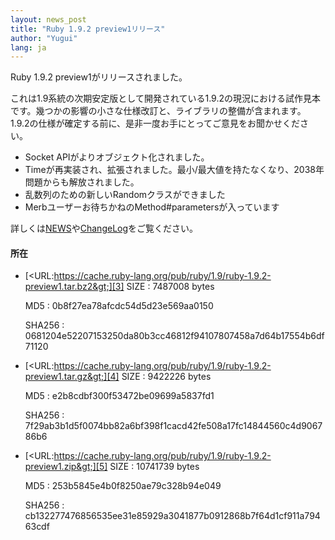 ```yaml
---
layout: news_post
title: "Ruby 1.9.2 preview1リリース"
author: "Yugui"
lang: ja
---
```


Ruby 1.9.2 preview1がリリースされました。

これは1.9系統の次期安定版として開発されている1.9.2の現況における試作見本です。幾つかの影響の小さな仕様改訂と、ライブラリの整備が含まれます。
1.9.2の仕様が確定する前に、是非一度お手にとってご意見をお聞かせください。

* Socket APIがよりオブジェクト化されました。
* Timeが再実装され、拡張されました。最小/最大値を持たなくなり、2038年問題からも解放されました。
* 乱数列のための新しいRandomクラスができました
* Merbユーザーお待ちかねのMethod#parametersが入っています

詳しくは[NEWS][1]や[ChangeLog][2]をご覧ください。

#### 所在

* [&lt;URL:https://cache.ruby-lang.org/pub/ruby/1.9/ruby-1.9.2-preview1.tar.bz2&gt;][3]
  SIZE
  : 7487008 bytes

  MD5
  : 0b8f27ea78afcdc54d5d23e569aa0150

  SHA256
  : 0681204e52207153250da80b3cc46812f94107807458a7d64b17554b6df71120

* [&lt;URL:https://cache.ruby-lang.org/pub/ruby/1.9/ruby-1.9.2-preview1.tar.gz&gt;][4]
  SIZE
  : 9422226 bytes

  MD5
  : e2b8cdbf300f53472be09699a5837fd1

  SHA256
  : 7f29ab3b1d5f0074bb82a6bf398f1cacd42fe508a17fc14844560c4d906786b6

* [&lt;URL:https://cache.ruby-lang.org/pub/ruby/1.9/ruby-1.9.2-preview1.zip&gt;][5]
  SIZE
  : 10741739 bytes

  MD5
  : 253b5845e4b0f8250ae79c328b94e049

  SHA256
  : cb132277476856535ee31e85929a3041877b0912868b7f64d1cf911a79463cdf



[1]: http://svn.ruby-lang.org/repos/ruby/trunk/NEWS
[2]: http://svn.ruby-lang.org/repos/ruby/trunk/ChangeLog
[3]: https://cache.ruby-lang.org/pub/ruby/1.9/ruby-1.9.2-preview1.tar.bz2
[4]: https://cache.ruby-lang.org/pub/ruby/1.9/ruby-1.9.2-preview1.tar.gz
[5]: https://cache.ruby-lang.org/pub/ruby/1.9/ruby-1.9.2-preview1.zip
